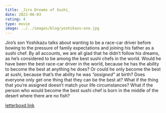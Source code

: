 ```yaml
---
title: _Jiro Dreams of Sushi_
date: 2023-06-03
rating: 4
type: movie
image: ../../images/blog/yoshikazu-ono.jpg
---
```


Jiro’s son Yoshikazu talks about wanting to be a race-car driver before bowing to the pressure of family expectations and joining his father as a sushi chef. By all accounts, we are all glad that he didn’t follow his dreams, as he’s considered to be among the best sushi chefs in the world. Would he have been the best race-car driver in the world, because he has the ability to become the best at anything he does? Or could he only become the best at sushi, because that’s the ability he was _“assigned”_ at birth? Does everyone only get one thing that they can be the best at? What if the thing that you’re assigned doesn’t match your life circumstances? What if the person who would become the best sushi chef is born in the middle of the desert where there are no fish?

[letterboxd link][1]

[1]:	https://letterboxd.com/film/jiro-dreams-of-sushi/